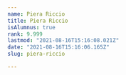 ```yaml
---
name: Piera Riccio
title: Piera Riccio
isAlumnus: true
rank: 9.999
lastmod: "2021-08-16T15:16:08.021Z"
date: "2021-08-16T15:16:06.165Z"
slug: piera-riccio

---
```

